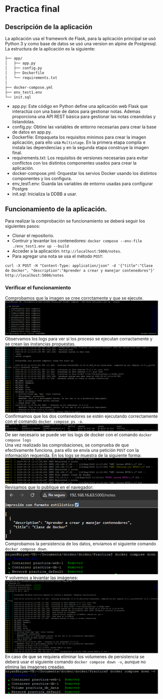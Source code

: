 # Practica final
## Descripción de la aplicación
La aplicación usa el framework de Flask, para la aplicación principal se usó Python 3 y como base de datos se usó una version en alpine de Postgresql.  
La estructura de la aplicación es la siguiente:  
```
├── app/
│   ├── app.py
│   ├── config.py
│   ├── Dockerfile
│   └── requirements.txt
│
├── docker-compose.yml
├── env_test1.env
└── init.sql
```
- app.py: Este código en Python define una aplicación web Flask que interactúa con una base de datos para gestionar notas. Ademas proporciona una API REST básica para gestionar las notas creandolas y listandolas.   
- config.py: Obtine las variables de entorno necesarias para crear la base de datos en app.py.
- Dockerfile: Empaqueta los requisitos mínimos para crear la imagen aplicación, para ello usa `Multistage`. En la primera etapa compila e instala las dependencias y en la segunda etapa construye la imagen final. 
- requirements.txt: Los requisitos de versiones necesarias para evitar conflictos con los distintos componentes usados para crear la aplicación.
- docker-compose.yml: Orquestar los servios Docker usando los distintos componentes y los configura.  
- env_test1.env: Guarda las variables de entorno usadas para configurar Postgre
- init.sql: Inicializa la DDBB a usar.
## Funcionamiento de la aplicación.
Para realizar la comprobación se funcionamiento se deberá seguir los siguientes pasos:  
- Clonar el repositorio.
- Contruir y levantar los contenedores: `docker compose --env-file ./env_test1.env up --build`
- Acceder a la aplicación: `http://localhost:5000/notes`.
- Para agregar una nota se usa el método `POST`: 
```
curl -X POST -H "Content-Type: application/json" -d '{"title":"Clase de Docker", "description":"Aprender a crear y manejar contenedores"}' http://localhost:5000/notes
``` 
### Verificar el funcionamiento
Comprobamos que la imagen se cree corrctamente y que se ejecute.  
![Constuir la imagen y ejecutalo.](./img/constuir_image_ejecutar.png)  
Observamos los logs para ver si los proceso se ejecutan corractamente y se crean las instancias propuestas.  
![Log de las instancias.](./img/log_instancias_imagen.png)  
Confirmamos que los dos contenedores se estén ejecutando correctamente con el comando `docker compose ps -a`.  
![Levantar las imágenes.](./img/Ejecucion.png)  
De ser necesario se puede ver los logs de docker con el comando `docker compose logs`  
Una vez realizado las comprobaciones, se comprueba de que efectivamente funciona, para ello se envía una petición `POST` con la información requerida. En los logs se muestra de la siguiente forma:  
![Log de la entrada realizada.](./img/log_post.png)  
Revisamos que lo publique en el navegador:  
![Vista del navegador.](./img/check_web.png)  
Comprobamos la persistencia de los datos, enviamos el siguiente comando `docker compose down`.   
![Parar la ejecución de las imágenes.](./img/compose_down.png)  
Y volvemos a levantar las imágenes:  
![Levantar la imagen.](./img/compose_up.png)  
En caso de que se requiera eliminar los volumenes de persistencia se deberá usar el siguiente comando `docker compose down -v`, aunque no elimina las imagenes creadas.   
![Eliminar las instacias y los volumenes.](./img/eliminar_volumenes.png)  

